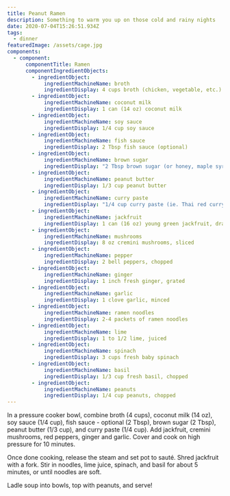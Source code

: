 ```yaml
---
title: Peanut Ramen
description: Something to warm you up on those cold and rainy nights
date: 2020-07-04T15:26:51.934Z
tags:
  - dinner
featuredImage: /assets/cage.jpg
components:
  - component:
      componentTitle: Ramen
      componentIngredientObjects:
        - ingredientObject:
            ingredientMachineName: broth
            ingredientDisplay: 4 cups broth (chicken, vegetable, etc.)
        - ingredientObject:
            ingredientMachineName: coconut milk
            ingredientDisplay: 1 can (14 oz) coconut milk
        - ingredientObject:
            ingredientMachineName: soy sauce
            ingredientDisplay: 1/4 cup soy sauce
        - ingredientObject:
            ingredientMachineName: fish sauce
            ingredientDisplay: 2 Tbsp fish sauce (optional)
        - ingredientObject:
            ingredientMachineName: brown sugar
            ingredientDisplay: "2 Tbsp brown sugar (or honey, maple syrup) "
        - ingredientObject:
            ingredientMachineName: peanut butter
            ingredientDisplay: 1/3 cup peanut butter
        - ingredientObject:
            ingredientMachineName: curry paste
            ingredientDisplay: "1/4 cup curry paste (ie. Thai red curry paste) "
        - ingredientObject:
            ingredientMachineName: jackfruit
            ingredientDisplay: 1 can (16 oz) young green jackfruit, drained
        - ingredientObject:
            ingredientMachineName: mushrooms
            ingredientDisplay: 8 oz cremini mushrooms, sliced
        - ingredientObject:
            ingredientMachineName: pepper
            ingredientDisplay: 2 bell peppers, chopped
        - ingredientObject:
            ingredientMachineName: ginger
            ingredientDisplay: 1 inch fresh ginger, grated
        - ingredientObject:
            ingredientMachineName: garlic
            ingredientDisplay: 1 clove garlic, minced
        - ingredientObject:
            ingredientMachineName: ramen noodles
            ingredientDisplay: 2-4 packets of ramen noodles
        - ingredientObject:
            ingredientMachineName: lime
            ingredientDisplay: 1 to 1/2 lime, juiced
        - ingredientObject:
            ingredientMachineName: spinach
            ingredientDisplay: 3 cups fresh baby spinach
        - ingredientObject:
            ingredientMachineName: basil
            ingredientDisplay: 1/3 cup fresh basil, chopped
        - ingredientObject:
            ingredientMachineName: peanuts
            ingredientDisplay: 1/4 cup peanuts, chopped
---
```

In a pressure cooker bowl, combine broth (4 cups), coconut milk (14 oz), soy sauce (1/4 cup), fish sauce - optional (2 Tbsp), brown sugar (2 Tbsp), peanut butter (1/3 cup), and curry paste (1/4 cup). Add jackfruit, cremini mushrooms, red peppers, ginger and garlic. Cover and cook on high pressure for 10 minutes. 

Once done cooking, release the steam and set pot to sauté. Shred jackfruit with a fork. Stir in noodles, lime juice, spinach, and basil for about 5 minutes, or until noodles are soft. 

Ladle soup into bowls, top with peanuts, and serve!